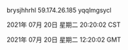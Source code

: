 brysjhhrhl 59.174.26.185 yqqlmgsycl

2021年 07月 20日 星期二 20:20:02 CST

2021年 07月 20日 星期二 12:20:02 GMT
